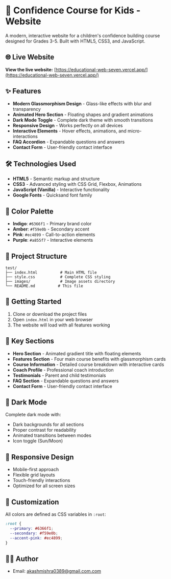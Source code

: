 # 🌟 Confidence Course for Kids - Website

A modern, interactive website for a children's confidence building course designed for Grades 3-5. Built with HTML5, CSS3, and JavaScript.

## 🌐 Live Website

**View the live website:** [https://educational-web-seven.vercel.app/](https://educational-web-seven.vercel.app/)

## ✨ Features

- **Modern Glassmorphism Design** - Glass-like effects with blur and transparency
- **Animated Hero Section** - Floating shapes and gradient animations
- **Dark Mode Toggle** - Complete dark theme with smooth transitions
- **Responsive Design** - Works perfectly on all devices
- **Interactive Elements** - Hover effects, animations, and micro-interactions
- **FAQ Accordion** - Expandable questions and answers
- **Contact Form** - User-friendly contact interface

## 🛠️ Technologies Used

- **HTML5** - Semantic markup and structure
- **CSS3** - Advanced styling with CSS Grid, Flexbox, Animations
- **JavaScript (Vanilla)** - Interactive functionality
- **Google Fonts** - Quicksand font family

## 🎨 Color Palette

- **Indigo**: `#6366f1` - Primary brand color
- **Amber**: `#f59e0b` - Secondary accent
- **Pink**: `#ec4899` - Call-to-action elements
- **Purple**: `#a855f7` - Interactive elements

## 📁 Project Structure

```
test/
├── index.html          # Main HTML file
├── style.css           # Complete CSS styling
├── images/             # Image assets directory
└── README.md          # This file
```

## 🚀 Getting Started

1. Clone or download the project files
2. Open `index.html` in your web browser
3. The website will load with all features working

## 🎯 Key Sections

- **Hero Section** - Animated gradient title with floating elements
- **Features Section** - Four main course benefits with glassmorphism cards
- **Course Information** - Detailed course breakdown with interactive cards
- **Coach Profile** - Professional coach introduction
- **Testimonials** - Parent and child testimonials
- **FAQ Section** - Expandable questions and answers
- **Contact Form** - User-friendly contact interface

## 🌙 Dark Mode

Complete dark mode with:
- Dark backgrounds for all sections
- Proper contrast for readability
- Animated transitions between modes
- Icon toggle (Sun/Moon)

## 📱 Responsive Design

- Mobile-first approach
- Flexible grid layouts
- Touch-friendly interactions
- Optimized for all screen sizes

## 🔧 Customization

All colors are defined as CSS variables in `:root`:
```css
:root {
  --primary: #6366f1;
  --secondary: #f59e0b;
  --accent-pink: #ec4899;
}
```

## 👨‍💻 Author
- Email: akashmishra0389@gmail.com.com



